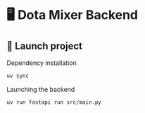# 🖥 Dota Mixer Backend

## 🚀 Launch project

Dependency installation

```bash
uv sync
```

Launching the backend

```bash
uv run fastapi run src/main.py
```
